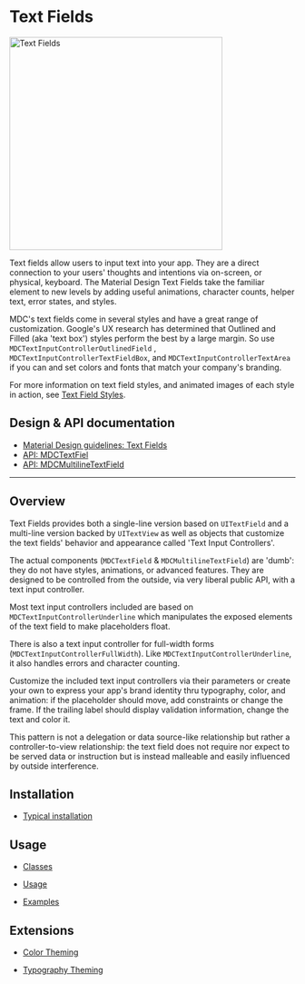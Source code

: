 # Text Fields

<div class="article__asset article__asset--screenshot">
  <img src="docs/assets/textfields.png" alt="Text Fields" width="375">
</div>

Text fields allow users to input text into your app. They are a direct connection to your users' thoughts and intentions via on-screen, or physical, keyboard. The Material Design Text Fields take the familiar element to new levels by adding useful animations, character counts, helper text, error states, and styles.

MDC's text fields come in several styles and have a great range of customization. Google's UX research has determined that Outlined and Filled (aka 'text box') styles perform the best by a large margin. So use `MDCTextInputControllerOutlinedField` , `MDCTextInputControllerTextFieldBox`, and `MDCTextInputControllerTextArea` if you can and set colors and fonts that match your company's branding.

For more information on text field styles, and animated images of each style in action, see [Text Field Styles](./styling).

## Design & API documentation

* [Material Design guidelines: Text Fields](https://material.io/guidelines/components/text-fields.html)
* [API: MDCTextFiel](https://material.io/components/ios/catalog/textfields/api-docs/Classes/MDCTextField.html)
* [API: MDCMultilineTextField](https://material.io/components/ios/catalog/textfields/api-docs/Classes/MDCMultilineTextField.html)

<!-- toc -->

- - -

## Overview

Text Fields provides both a single-line version based on `UITextField` and a multi-line version backed by `UITextView` as well as objects that customize the text fields' behavior and appearance called 'Text Input Controllers'.

The actual components (`MDCTextField` & `MDCMultilineTextField`) are 'dumb': they do not have styles, animations, or advanced features. They are designed to be controlled from the outside, via very liberal public API, with a text input controller.

Most text input controllers included are based on `MDCTextInputControllerUnderline` which manipulates the exposed elements of the text field to make placeholders float.

There is also a text input controller for full-width forms (`MDCTextInputControllerFullWidth`). Like `MDCTextInputControllerUnderline`, it also handles errors and character counting.

Customize the included text input controllers via their parameters or create your own to express your app's brand identity thru typography, color, and animation: if the placeholder should move, add constraints or change the frame. If the trailing label should display validation information, change the text and color it.

This pattern is not a delegation or data source-like relationship but rather a controller-to-view relationship: the text field does not require nor expect to be served data or instruction but is instead malleable and easily influenced by outside interference.

## Installation

- [Typical installation](../../../docs/component-installation.md)

## Usage

- [Classes](classes.md)

- [Usage](usage.md)

- [Examples](examples.md)

## Extensions

- [Color Theming](color-theming.md)

- [Typography Theming](typography-theming.md)
